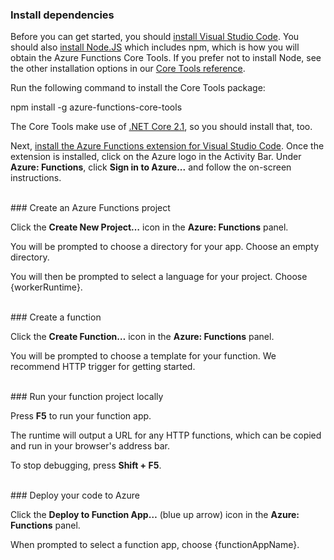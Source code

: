### Install dependencies

Before you can get started, you should <a href="https://go.microsoft.com/fwlink/?linkid=2016593" target="_blank">install Visual Studio Code</a>. You should also <a href="https://go.microsoft.com/fwlink/?linkid=2016195" target="_blank">install Node.JS</a> which includes npm, which is how you will obtain the Azure Functions Core Tools. If you prefer not to install Node, see the other installation options in our <a href="https://go.microsoft.com/fwlink/?linkid=2016192" target="_blank">Core Tools reference</a>.

Run the following command to install the Core Tools package:

<MarkdownHighlighter>npm install -g azure-functions-core-tools</MarkdownHighlighter>

The Core Tools make use of <a href="https://go.microsoft.com/fwlink/?linkid=2016373" target="_blank">.NET Core 2.1</a>, so you should install that, too.

Next, <a href="https://go.microsoft.com/fwlink/?linkid=2016800" target="_blank">install the Azure Functions extension for Visual Studio Code</a>. Once the extension is installed, click on the Azure logo in the Activity Bar. Under **Azure: Functions**, click **Sign in to Azure...** and follow the on-screen instructions.

<br/>
### Create an Azure Functions project

Click the **Create New Project…** icon in the **Azure: Functions** panel.

You will be prompted to choose a directory for your app. Choose an empty directory.

You will then be prompted to select a language for your project. Choose {workerRuntime}.

<br/>
### Create a function

Click the **Create Function…** icon in the **Azure: Functions** panel.

You will be prompted to choose a template for your function. We recommend HTTP trigger for getting started.

<br/>
### Run your function project locally

Press **F5** to run your function app.

The runtime will output a URL for any HTTP functions, which can be copied and run in your browser's address bar.

To stop debugging, press **Shift + F5**.

<br/>
### Deploy your code to Azure

Click the **Deploy to Function App…** (blue up arrow) icon in the **Azure: Functions** panel.

When prompted to select a function app, choose {functionAppName}.
